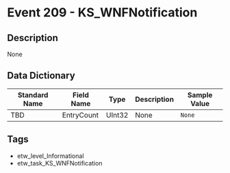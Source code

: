 # Event 209 - KS_WNFNotification

## Description
None

## Data Dictionary
|Standard Name|Field Name|Type|Description|Sample Value|
|---|---|---|---|---|
|TBD|EntryCount|UInt32|None|`None`|

## Tags
* etw_level_Informational
* etw_task_KS_WNFNotification